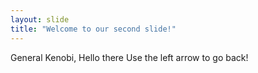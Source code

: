 ```yaml
---
layout: slide
title: "Welcome to our second slide!"
---
```

General Kenobi, Hello there
Use the left arrow to go back!
